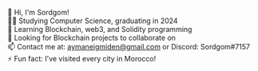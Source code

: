 👋 Hi, I'm Sordgom!   
👨‍💻 Studying Computer Science, graduating in 2024  
🌱 Learning Blockchain, web3, and Solidity programming   
👯 Looking for Blockchain projects to collaborate on   
📫 Contact me at: aymaneigmiden@gmail.com or Discord: Sordgom#7157   
⚡ Fun fact: I've visited every city in Morocco!

